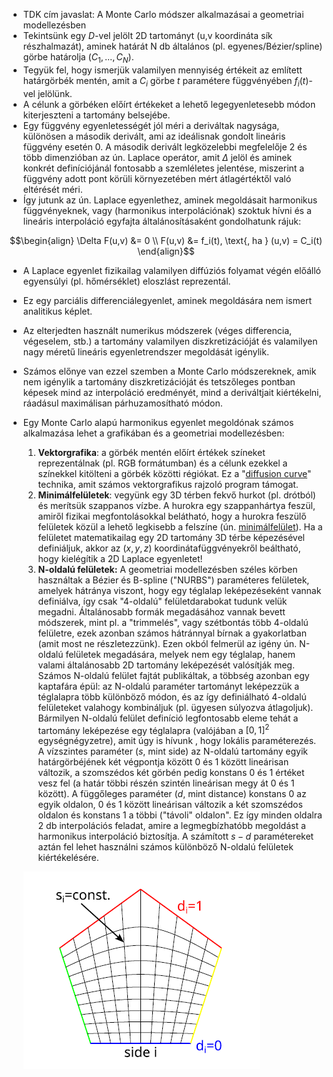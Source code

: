 - TDK cím javaslat: A Monte Carlo módszer alkalmazásai a geometriai modellezésben
- Tekintsünk egy $D$-vel jelölt 2D tartományt (u,v koordináta sík részhalmazát), aminek határát N db általános (pl. egyenes/Bézier/spline) görbe határolja ($C_1,\ldots, C_N$).
- Tegyük fel, hogy ismerjük valamilyen mennyiség értékeit az említett határgörbék mentén, amit a $C_i$ görbe $t$ paramétere függvényében $f_i(t)$-vel jelölünk.
- A célunk a görbéken előírt értékeket a lehető legegyenletesebb módon kiterjeszteni a tartomány belsejébe. 
- Egy függvény egyenletességét jól méri a deriváltak nagysága, különösen a második derivált, ami az ideálisnak gondolt lineáris függvény esetén 0. A második derivált legközelebbi megfelelője 2 és több dimenzióban az ún. Laplace operátor, amit $\Delta$ jelöl és aminek konkrét definíciójánál fontosabb a szemléletes jelentése, miszerint a függvény adott pont körüli környezetében mért átlagértéktől való eltérését méri. 
- Így jutunk az ún. Laplace egyenlethez, aminek megoldásait harmonikus függvényeknek, vagy (harmonikus interpolációnak) szoktuk hívni és a lineáris interpoláció egyfajta általánosításaként gondolhatunk rájuk:  

``` math
\begin{align}
\Delta F(u,v) &= 0 \\ 
F(u,v) &= f_i(t), \text{, ha } (u,v) = C_i(t) 
\end{align}
```
- A Laplace egyenlet fizikailag valamilyen diffúziós folyamat végén előálló egyensúlyi (pl. hőmérséklet) eloszlást reprezentál.
- Ez egy parciális differenciálegyenlet, aminek megoldására nem ismert analitikus képlet.
- Az elterjedten használt numerikus módszerek (véges differencia, végeselem, stb.) a tartomány valamilyen diszkretizációját és valamilyen nagy méretű lineáris egyenletrendszer megoldását igénylik. 
- Számos előnye van ezzel szemben a Monte Carlo módszereknek, amik nem igénylik a tartomány diszkretizációját és tetszőleges pontban képesek mind az interpoláció eredményét, mind a deriváltjait kiértékelni, ráadásul maximálisan párhuzamosítható módon.
- Egy Monte Carlo alapú harmonikus egyenlet megoldónak számos alkalmazása lehet a grafikában és a geometriai modellezésben:
	1. **Vektorgrafika**: a görbék mentén előírt értékek színeket reprezentálnak (pl. RGB formátumban) és a célunk ezekkel a színekkel kitölteni a görbék közötti régiókat. Ez a "[diffusion curve](https://maverick.inria.fr/Publications/2008/OBWBTS08/diffusion_curves.pdf)" technika, amit számos vektorgrafikus rajzoló program támogat.
	2. **Minimálfelületek**: vegyünk egy 3D térben fekvő hurkot (pl. drótból) és merítsük szappanos vízbe. A hurokra egy szappanhártya feszül, amiről fizikai megfontolásokkal belátható, hogy a hurokra feszülő felületek közül a lehető legkisebb a felszíne (ún. [minimálfelület](https://www.google.com/search?q=minimal+surface)). Ha a felületet matematikailag egy 2D tartomány 3D térbe képezésével definiáljuk, akkor az $(x,y,z)$ koordinátafüggvényekről beáltható, hogy kielégítik a 2D Laplace egyenletet!
	3. **N-oldalú felületek:** A geometriai modellezésben széles körben használtak a Bézier és B-spline ("NURBS") paraméteres  felületek, amelyek hátránya viszont, hogy egy téglalap leképezéseként vannak definiálva, így csak "4-oldalú" felületdarabokat tudunk velük megadni. Általánosabb formák megadásához vannak bevett módszerek, mint pl. a "trimmelés", vagy szétbontás több 4-oldalú felületre, ezek azonban számos hátránnyal bírnak a gyakorlatban (amit most ne részletezzünk). Ezen okból felmerül az igény ún. N-oldalú felületek megadására, melyek nem egy téglalap, hanem valami általánosabb 2D tartomány leképezését valósítják meg. Számos N-oldalú felület fajtát publikáltak, a többség azonban egy kaptafára épül: az N-oldalú paraméter tartományt leképezzük a téglalapra több különböző módon, és az így definiálható 4-oldalú felületeket valahogy kombináljuk (pl. ügyesen súlyozva átlagoljuk). Bármilyen N-oldalú felület definíció legfontosabb eleme tehát a tartomány leképezése egy téglalapra (valójában a $[0,1]^2$ egységnégyzetre), amit úgy is hívunk , hogy lokális paraméterezés. A vízszintes paraméter ($s$, mint side) az N-oldalú tartomány egyik határgörbéjének két végpontja között 0 és 1 között lineárisan változik, a szomszédos két görbén pedig konstans 0 és 1 értéket vesz fel (a határ többi részén szintén lineárisan megy át 0 és 1 között). A függőleges paraméter ($d$, mint distance) konstans 0 az egyik oldalon, 0 és 1 között lineárisan változik a két szomszédos oldalon és konstans 1 a többi ("távoli" oldalon". Ez így minden oldalra 2 db interpolációs feladat, amire a legmegbízhatóbb megoldást a harmonikus interpoláció biztosítja. A számított $s-d$ paramétereket aztán fel lehet használni számos különböző N-oldalú felületek kiértékelésére. 


	![](./local_param.png)


